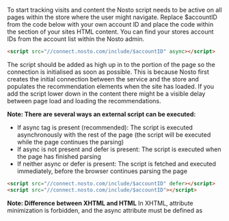 To start tracking visits and content the Nosto script needs to be active on all pages within the store where the user might navigate. Replace $accountID from the code below with your own account ID and place the code within the <head> section of your sites HTML content. You can find your stores account IDs from the account list within the Nosto admin.

```html
<script src="//connect.nosto.com/include/$accountID" async></script>
```

The script should be added as high up in to the <head> portion of the page so the connection is initialised as soon as possible. This is because Nosto first creates the initial connection between the service and the store and populates the recommendation elements when the site has loaded. If you add the script lower down in the content there might be a visible delay between page load and loading the recommendations.

**Note: There are several ways an external script can be executed:**
* If async tag is present (recommended): The script is executed asynchronously with the rest of the page (the script will be executed while the page continues the parsing)
* If async is not present and defer is present: The script is executed when the page has finished parsing
* If neither async or defer is present: The script is fetched and executed immediately, before the browser continues parsing the page

```html
<script src="//connect.nosto.com/include/$accountID" defer></script>
<script src="//connect.nosto.com/include/$accountID"></script>
```

**Note: Difference between XHTML and HTML**
In XHTML, attribute minimization is forbidden, and the async attribute must be defined as <script async="async"> or <script defer="defer">.

**Troubleshooting Nosto script:**
Once included on all pages, you can review if the site is transmitting data using the Nosto Debug Toolbar. If the debug toolbar executes and shows up on the page Nosto can track visits on the page. You can further verify your session in the Nosto admin by using the live feed under: https://my.nosto.com/admin/$accountID/liveFeed